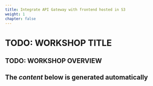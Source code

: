 ```yaml
---
title: Integrate API Gateway with frontend hosted in S3
weight: 1
chapter: false
---
```


# TODO: WORKSHOP TITLE

## TODO: WORKSHOP OVERVIEW

## The _content_ below is generated automatically <!-- TODO: Remove -->
